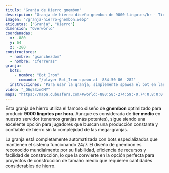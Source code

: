 ```yaml
---
titulo: "Granja de Hierro gnembon"
descripcion: "Granja de hierro diseño gnembon de 9000 lingotes/hr - Tier medio para el servidor"
imagen: "/granja-hierro-gnembon.webp"
etiquetas: ["Granja", "Hierro"]
dimension: "Overworld"
coordenadas:
  x: -880
  y: 64
  z: -280
constructores:
  - nombre: "gsanchezdom"
  - nombre: "Cferreras"
granja:
  bots:
    - nombre: "Bot_Iron"
      comando: "/player Bot_Iron spawn at -884.50 86 -282"
  instrucciones: "Para usar la granja, simplemente spawea el bot en las coordenadas indicadas. Luego solo pasate a recoger los drops del almacenamiento en -947 54 -274"
video: "_O6q53zmCMY"
mapa: "https://mapa.cubusfera.com/#world:-880:58:-274:59:-0.74:0.8:0:0:perspective"
---
```


Esta granja de hierro utiliza el famoso diseño de **gnembon** optimizado para producir **9000 lingotes por hora**. Aunque es considerada de **tier medio** en nuestro servidor (tenemos granjas más potentes), sigue siendo una excelente opción para jugadores que buscan una producción constante y confiable de hierro sin la complejidad de las mega-granjas.

La granja está completamente automatizada con bots especializados que mantienen el sistema funcionando 24/7. El diseño de gnembon es reconocido mundialmente por su fiabilidad, eficiencia de recursos y facilidad de construcción, lo que la convierte en la opción perfecta para proyectos de construcción de tamaño medio que requieren cantidades considerables de hierro.